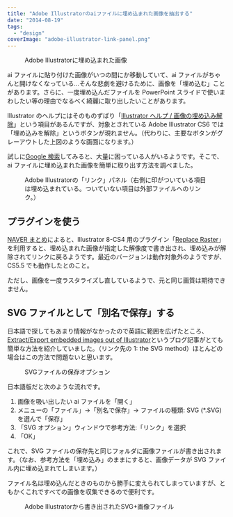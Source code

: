 ```yaml
---
title: "Adobe Illustratorのaiファイルに埋め込まれた画像を抽出する"
date: "2014-08-19"
tags:
  - "design"
coverImage: "adobe-illustrator-link-panel.png"
---
```


<figure className="center">
  <a href="/images/adobe-illustrator-embedded.png"><img src="/images/adobe-illustrator-embedded.png" alt="" /></a>
  <figcaption>Adobe Illustratorに埋め込まれた画像</figcaption>
</figure>

ai ファイルに貼り付けた画像がいつの間にか移動していて、ai ファイルがちゃんと開けなくなっている…そんな悲劇を避けるために、画像を「埋め込む」ことがあります。さらに、一度埋め込んだファイルを PowerPoint スライドで使いまわしたい等の理由でなるべく綺麗に取り出したいことがあります。

Illustrator のヘルプにはそのものずばり「[Illustrator ヘルプ / 画像の埋め込み解除](http://helpx.adobe.com/jp/illustrator/using/unembed-images.html)」という項目があるんですが、対象とされている Adobe Illustrator CS6 では「埋め込みを解除」というボタンが現れません。（代わりに、主要なボタンがグレーアウトした上図のような画面になります。）

試しに[Google 検索](https://www.google.co.jp/webhp#q=extract+embed+images+illustrator)してみると、大量に困っている人がいるようです。そこで、ai ファイルに埋め込まれた画像を簡単に取り出す方法を調べました。

<figure className="right">
  <a href="/images/adobe-illustrator-link-panel.png"><img src="/images/adobe-illustrator-link-panel-300x193.png" alt="" /></a>
  <figcaption>Adobe Illustratorの「リンク」パネル（右側に印がついている項目は埋め込まれている。ついていない項目は外部ファイルへのリンク。）</figcaption>
</figure>

## プラグインを使う

[NAVER まとめ](http://matome.naver.jp/odai/2134041603599834901)によると、Illustrator 8-CS4 用のプラグイン「[Replace Raster](http://www.chiri.com/freeplugin_replaceraster.htm)」を利用すると、埋め込まれた画像が指定した解像度で書き出され、埋め込みが解除されてリンクに戻るようです。最近のバージョンは動作対象外のようですが、CS5.5 でも動作したとのこと。

ただし、画像を一度ラスタライズし直しているようで、元と同じ画質は期待できません。

## SVG ファイルとして「別名で保存」する

日本語で探してもあまり情報がなかったので英語に範囲を広げたところ、[Extract/Export embedded images out of Illustrator](http://www.andrewbrettwatson.com/index.php/86-design/166-extract-export-embedded-images-out-of-illustrator)というブログ記事がとても簡単な方法を紹介していました。（リンク先の 1: the SVG method）ほとんどの場合はこの方法で問題ないと思います。

<figure className="right">
  <a href="/images/adobe-illustrator-svg-options.png"><img src="/images/adobe-illustrator-svg-options-300x242.png" alt="" /></a>
  <figcaption>SVGファイルの保存オプション</figcaption>
</figure>

日本語版だと次のような流れです。

1. 画像を吸い出したい ai ファイルを「開く」
2. メニューの「ファイル」→「別名で保存」→ ファイルの種類: SVG (\*.SVG)を選んで「保存」
3. 「SVG オプション」ウィンドウで参考方法:「リンク」を選択
4. 「OK」

これで、SVG ファイルの保存先と同じフォルダに画像ファイルが書き出されます。（なお、参考方法を「埋め込み」のままにすると、画像データが SVG ファイル内に埋め込まれてしまいます。）

ファイル名は埋め込んだときのものから勝手に変えられてしまっていますが、ともかくこれですべての画像を収集できるので便利です。

<figure className="center">
  <a href="/images/adobe-illustrator-exported-images.png"><img src="/images/adobe-illustrator-exported-images.png" alt="" /></a>
  <figcaption>Adobe Illustratorから書き出されたSVG+画像ファイル</figcaption>
</figure>
